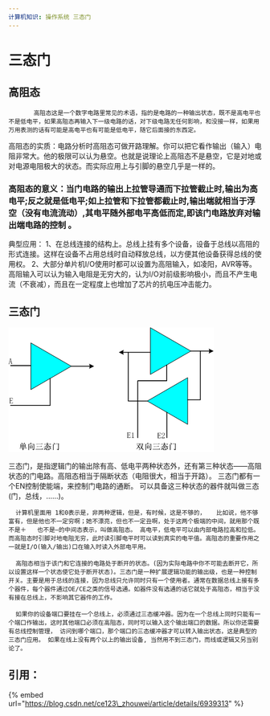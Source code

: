 ```yaml
---
计算机知识: 操作系统 三态门
---
```


# 三态门

## 高阻态



```text
       高阻态这是一个数字电路里常见的术语，指的是电路的一种输出状态，既不是高电平也不是低电平，如果高阻态再输入下一级电路的话，对下级电路无任何影响，和没接一样，如果用万用表测的话有可能是高电平也有可能是低电平，随它后面接的东西定。
```

高阻态的实质：电路分析时高阻态可做开路理解。你可以把它看作输出（输入）电阻非常大。他的极限可以认为悬空。也就是说理论上高阻态不是悬空，它是对地或对电源电阻极大的状态。而实际应用上与引脚的悬空几乎是一样的。

### 高阻态的意义：当门电路的输出上拉管导通而下拉管截止时,输出为高电平;反之就是低电平;如上拉管和下拉管都截止时,输出端就相当于浮空（没有电流流动）,其电平随外部电平高低而定,即该门电路放弃对输出端电路的控制 。



典型应用： 1、在总线连接的结构上。总线上挂有多个设备，设备于总线以高阻的形式连接。这样在设备不占用总线时自动释放总线，以方便其他设备获得总线的使用权。 2、大部分单片机I/O使用时都可以设置为高阻输入，如凌阳，AVR等等。高阻输入可以认为输入电阻是无穷大的，认为I/O对前级影响极小，而且不产生电流（不衰减），而且在一定程度上也增加了芯片的抗电压冲击能力。

## 三态门

![](../../.gitbook/assets/image%20%2813%29.png)

三态门，是指逻辑门的输出除有高、低电平两种状态外，还有第三种状态——高阻状态的门电路。高阻态相当于隔断状态（电阻很大，相当于开路）。 三态门都有一个EN控制使能端，来控制门电路的通断。 可以具备这三种状态的器件就叫做三态\(门，总线，......\)。

```text
  计算机里面用 1和0表示是，非两种逻辑，但是，有时候，这是不够的，   比如说，他不够富有，但是他也不一定穷啊；她不漂亮，但也不一定丑啊，处于这两个极端的中间，就用那个既不是＋   也不是―的中间态表示，叫做高阻态。 高电平，低电平可以由内部电路拉高和拉低。而高阻态时引脚对地电阻无穷，此时读引脚电平时可以读到真实的电平值。高阻态的重要作用之一就是I/O(输入/输出)口在输入时读入外部电平用。

  高阻态相当于该门和它连接的电路处于断开的状态。(因为实际电路中你不可能去断开它，所以设置这样一个状态使它处于断开状态)。三态门是一种扩展逻辑功能的输出级，也是一种控制开关。主要是用于总线的连接，因为总线只允许同时只有一个使用者。通常在数据总线上接有多个器件，每个器件通过OE/CE之类的信号选通。如器件没有选通的话它就处于高阻态，相当于没有接在总线上，不影响其它器件的工作。

  如果你的设备端口要挂在一个总线上，必须通过三态缓冲器。因为在一个总线上同时只能有一个端口作输出，这时其他端口必须在高阻态，同时可以输入这个输出端口的数据。所以你还需要有总线控制管理， 访问到哪个端口，那个端口的三态缓冲器才可以转入输出状态，这是典型的三态门应用。 如果在线上没有两个以上的输出设备, 当然用不到三态门，而线或逻辑又另当别论了。
```



## 引用：

{% embed url="https://blog.csdn.net/ce123\_zhouwei/article/details/6939313" %}

